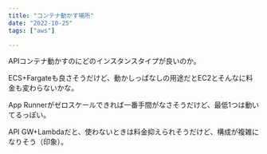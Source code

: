 ```yaml
---
title: "コンテナ動かす場所"
date: "2022-10-25"
tags: ["aws"]

---
```


APIコンテナ動かすのにどのインスタンスタイプが良いのか。

ECS+Fargateも良さそうだけど、動かしっぱなしの用途だとEC2とそんなに料金も変わらないかな。

App Runnerがゼロスケールできれば一番手間がなさそうだけど、最低1つは動いてるっぽい。

API GW+Lambdaだと、使わないときは料金抑えられそうだけど、構成が複雑になりそう（印象）。
